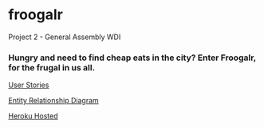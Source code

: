 froogalr
========

Project 2 - General Assembly WDI

### Hungry and need to find cheap eats in the city? Enter Froogalr, for the frugal in us all.

[User Stories](https://trello.com/b/m9Bx5PuF/team-nyan-cat-froogalr "Trello Page")

[Entity Relationship Diagram](https://www.lucidchart.com/documents/edit/f03acb1a-5516-45dd-be95-4f713e21009b/0 "Lucid Chart Page")

[Heroku Hosted](http://froogalr.herokuapp.com/ "Heroku App")
